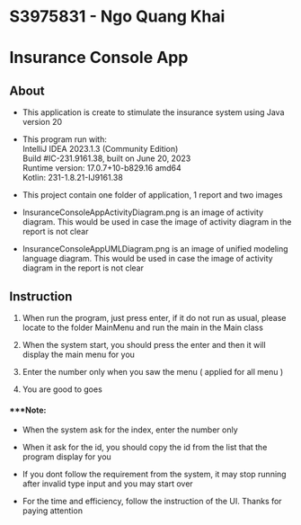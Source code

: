 <h1>S3975831 - Ngo Quang Khai </h1>
<h1>Insurance Console App </h1>

<h2>About</h2>

- This application is create to stimulate the insurance system using Java version 20
  
- This program run with:<br> 
  IntelliJ IDEA 2023.1.3 (Community Edition)<br> 
  Build #IC-231.9161.38, built on June 20, 2023<br> 
  Runtime version: 17.0.7+10-b829.16 amd64<br> 
  Kotlin: 231-1.8.21-IJ9161.38<br> 

- This project contain one folder of application, 1 report and two images

- InsuranceConsoleAppActivityDiagram.png is an image of activity diagram. This would be used in case
  the image of activity diagram in the report is not clear

- InsuranceConsoleAppUMLDiagram.png is an image of unified modeling language diagram. This would be used in case
  the image of activity diagram in the report is not clear

<h2>Instruction</h2>

1. When run the program, just press enter, if it do not run as usual, please locate to the folder MainMenu and run the main in the Main class

2. When the system start, you should press the enter and then it will display the main menu for you

3. Enter the number only when you saw the menu ( applied for all menu )

4. You are good to goes


<h4>***Note:</h4>

- When the system ask for the index, enter the number only

- When it ask for the id, you should copy the id from the list that the program display for you

- If you dont follow the requirement from the system, it may stop running after invalid type input and you may start over

- For the time and efficiency, follow the instruction of the UI. Thanks for paying attention
